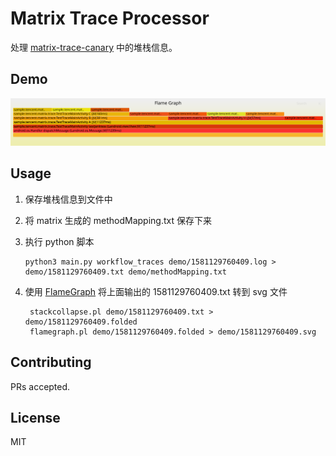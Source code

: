 # Matrix Trace Processor

处理  [matrix-trace-canary](https://github.com/Tencent/matrix/tree/master/matrix/matrix-android/matrix-trace-canary) 中的堆栈信息。

## Demo

![demo](https://raw.githubusercontent.com/LinXiaoTao/matrix-trace-processor/master/demo/1581129760409.svg)

## Usage

1. 保存堆栈信息到文件中

2. 将 matrix 生成的 methodMapping.txt 保存下来

3. 执行 python 脚本

   ``` shell
   python3 main.py workflow_traces demo/1581129760409.log > demo/1581129760409.txt demo/methodMapping.txt
   ```

4. 使用 [FlameGraph](https://github.com/brendangregg/FlameGraph) 将上面输出的 1581129760409.txt 转到 svg 文件

   ``` shell
    stackcollapse.pl demo/1581129760409.txt > demo/1581129760409.folded
    flamegraph.pl demo/1581129760409.folded > demo/1581129760409.svg
   ```

## Contributing

PRs accepted.

## License

MIT